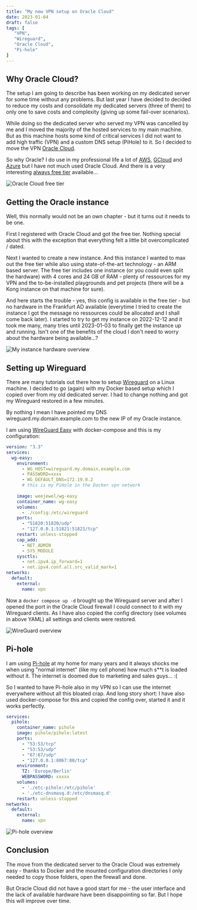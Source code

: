 ```yaml
---
title: "My new VPN setup on Oracle Cloud"
date: 2023-01-04
draft: false
tags: [
   "VPN",
   "Wireguard",
   "Oracle Cloud",
   "Pi-hole"
]
---
```


## Why Oracle Cloud?

The setup I am going to describe has been working on my dedicated server for some time without any problems. But last year I have decided to decided to reduce my costs and consolidate my dedicated servers (three of them) to only one to save costs and complexity (giving up some fail-over scenarios).

While doing so the dedicated server who served my VPN was cancelled by me and I moved the majority of the hosted services to my main machine. But as this machine hosts some kind of critical services I did not want to add high traffic (VPN) and a custom DNS setup (PiHole) to it. So I decided to move the VPN [Oracle Cloud](https://www.oracle.com/cloud/).

So why Oracle? I do use in my professional life a lot of [AWS](https://aws.amazon.com/de/), [GCloud](https://cloud.google.com/) and [Azure](https://azure.microsoft.com/en-us/) but I have not much used Oracle Cloud. And there is a very interesting [always free tier](https://www.oracle.com/cloud/free/) available...

![Oracle Cloud free tier](/img/oracle_free_tier.png)

## Getting the Oracle instance

Well, this normally would not be an own chapter - but it turns out it needs to be one.

First I registered with Oracle Cloud and got the free tier. Nothing special about this with the exception that everything felt a little bit overcomplicated / dated.

Next I wanted to create a new instance. And this instance I wanted to max out the free tier while also using state-of-the-art technology - an ARM based server. The free tier includes one instance (or you could even split the hardware) with 4 cores and 24 GB of RAM - plenty of ressources for my VPN and the to-be-installed playgrounds and pet projects (there will be a Kong instance on that machine for sure).

And here starts the trouble - yes, this config is available in the free tier - but no hardware in the Frankfurt AD available (everytime I tried to create the instance I got the message no ressources could be allocated and I shall come back later). I started to try to get my instance on 2022-12-12 and it took me many, many tries until 2023-01-03 to finally get the instance up and running. Isn't one of the benefits of the cloud I don't need to worry about the hardware being available...?

![My instance hardware overview](/img/oracle_cloud_arm.png)

## Setting up Wireguard

There are many tutorials out there how to setup [Wireguard](https://www.wireguard.com/) on a Linux machine. I decided to go (again) with my Docker based setup which I copied over from my old dedicated server. I had to change nothing and got my Wireguard restored in a few minutes.

By nothing I mean I have pointed my DNS wireguard.my.domain.example.com to the new IP of my Oracle instance.

I am using [WireGuard Easy](https://github.com/WeeJeWel/wg-easy) with docker-compose and this is my configuration:

```yaml
version: "3.3"
services:
  wg-easy:
    environment:
      - WG_HOST=wireguard.my.domain.example.com
      - PASSWORD=xxxx
      - WG_DEFAULT_DNS=172.19.0.2
      # this is my PiHole in the Docker vpn network
      
    image: weejewel/wg-easy
    container_name: wg-easy
    volumes:
      - ./config:/etc/wireguard
    ports:
      - "51820:51820/udp"
      - "127.0.0.1:51821:51821/tcp"
    restart: unless-stopped
    cap_add:
      - NET_ADMIN
      - SYS_MODULE
    sysctls:
      - net.ipv4.ip_forward=1
      - net.ipv4.conf.all.src_valid_mark=1
networks: 
  default: 
    external: 
      name: vpn
```

Now a `docker compose up -d` brought up the Wireguard server and after I opened the port in the Oracle Cloud firewall I could connect to it with my Wireguard clients. As I have also copied the config directory (see volumes in above YAML) all settings and clients were restored.

![WireGuard overview](/img/WireGuard.png)

## Pi-hole

I am using [Pi-hole](https://pi-hole.net/) at my home  for many years and it always shocks me when using "normal internet" (like my cell phone) how much s**t is loaded without it. The internet is doomed due to marketing and sales guys... :(

So I wanted to have Pi-hole also in my VPN so I can use the internet everywhere without all this bloated crap. And long story short: I have also used docker-compose for this and copied the config over, started it and it  works perfectly.

```yaml
services:
  pihole:
    container_name: pihole
    image: pihole/pihole:latest
    ports:
      - "53:53/tcp"
      - "53:53/udp"
      - "67:67/udp"
      - "127.0.0.1:8067:80/tcp"
    environment:
      TZ: 'Europe/Berlin'
      WEBPASSWORD: xxxxx
    volumes:
      - './etc-pihole:/etc/pihole'
      - './etc-dnsmasq.d:/etc/dnsmasq.d'
    restart: unless-stopped
networks: 
  default: 
    external: 
      name: vpn
```

![Pi-hole overview](/img/pi-hole.png)

## Conclusion

The move from the dedicated server to the Oracle Cloud was extremely easy - thanks to Docker and the mounted configuration directories I only needed to copy those folders, open the firewall and done.

But Oracle Cloud did not have a good start for me - the user interface and the lack of available hardware have been disappointing so far. But I hope this will improve over time.